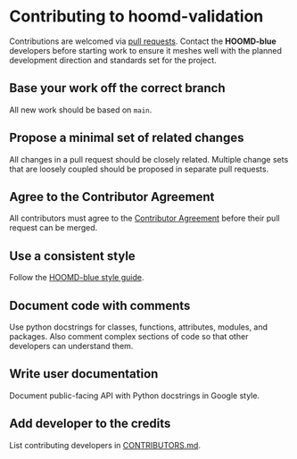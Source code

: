 # Contributing to hoomd-validation

Contributions are welcomed via [pull requests][pulls]. Contact the **HOOMD-blue** developers before
starting work to ensure it meshes well with the planned development direction and standards set for
the project.

## Base your work off the correct branch

All new work should be based on `main`.

## Propose a minimal set of related changes

All changes in a pull request should be closely related. Multiple change sets that are loosely
coupled should be proposed in separate pull requests.

## Agree to the Contributor Agreement

All contributors must agree to the [Contributor Agreement](ContributorAgreement.md) before their
pull request can be merged.

## Use a consistent style

Follow the [HOOMD-blue style guide][style_guide].

## Document code with comments

Use python docstrings for classes, functions, attributes, modules, and packages. Also comment
complex sections of code so that other developers can understand them.

## Write user documentation

Document public-facing API with Python docstrings in Google style.

## Add developer to the credits

List contributing developers in [CONTRIBUTORS.md](CONTRIBUTORS.md).

[pulls]: https://github.com/glotzerlab/hoomd-validation/pulls
[style_guide]: https://hoomd-blue.readthedocs.io/en/latest/style.html
